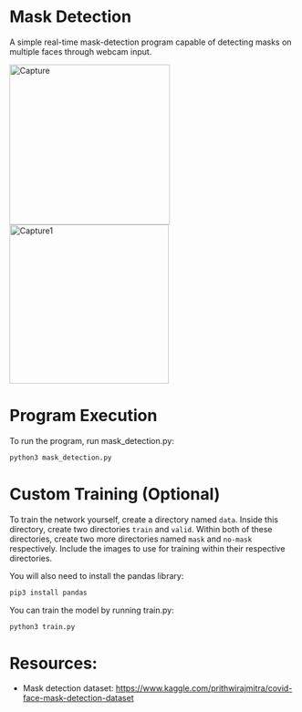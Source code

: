# Mask Detection
A simple real-time mask-detection program capable of detecting masks on multiple faces through webcam input.

<img width="281" alt="Capture" src="https://user-images.githubusercontent.com/33937071/136630924-ce67c0d4-c67d-4141-ae31-6210b319577e.PNG">

<img width="279" alt="Capture1" src="https://user-images.githubusercontent.com/33937071/136630937-577f315b-0ae7-480d-971f-12fba7972c84.PNG">



# Program Execution
To run the program, run mask_detection.py:
```sh
python3 mask_detection.py
```
# Custom Training (Optional)
To train the network yourself, create a directory named `data`. Inside this directory, create two directories `train` and `valid`. Within both of these directories, create two more directories named `mask` and `no-mask` respectively. Include the images to use for training within their respective directories.

You will also need to install the pandas library:
```sh
pip3 install pandas
```
You can train the model by running train.py:
```sh
python3 train.py
```

# Resources:
- Mask detection dataset: https://www.kaggle.com/prithwirajmitra/covid-face-mask-detection-dataset 
